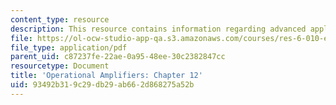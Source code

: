 ```yaml
---
content_type: resource
description: This resource contains information regarding advanced applications.
file: https://ol-ocw-studio-app-qa.s3.amazonaws.com/courses/res-6-010-electronic-feedback-systems-spring-2013/93492b319c29db29ab662d868275a52b_MITRES_6-010S13_chap12.pdf
file_type: application/pdf
parent_uid: c87237fe-22ae-0a95-48ee-30c2382847cc
resourcetype: Document
title: 'Operational Amplifiers: Chapter 12'
uid: 93492b31-9c29-db29-ab66-2d868275a52b
---
```

